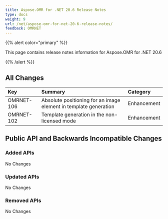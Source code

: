 ```yaml
---
title: Aspose.OMR for .NET 20.6 Release Notes
type: docs
weight: 9
url: /net/aspose-omr-for-net-20-6-release-notes/
feedback: OMRNET
---
```


{{% alert color="primary" %}}

This page contains release notes information for Aspose.OMR for .NET 20.6

{{% /alert %}}

## All Changes

|**Key**|**Summary**|**Category**|
| :- | :- | :- |
|OMRNET-106|Absolute positioning for an image element in template generation|Enhancement|
|OMRNET-102|Template generation in the non-licensed mode|Enhancement|

## Public API and Backwards Incompatible Changes

### Added APIs

No Changes

### Updated APIs

No Changes

### Removed APIs

No Changes
